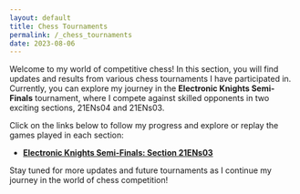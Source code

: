 ```yaml
---
layout: default
title: Chess Tournaments
permalink: /_chess_tournaments
date: 2023-08-06
---
```


Welcome to my world of competitive chess! In this section, you will find updates and results from various chess tournaments I have participated in. Currently, you can explore my journey in the **Electronic Knights Semi-Finals** tournament, where I compete against skilled opponents in two exciting sections, 21ENs04 and 21ENs03.

Click on the links below to follow my progress and explore or replay the games played in each section:

- [**Electronic Knights Semi-Finals: Section 21ENs03**](2023-08-06-game_21ENs03.html)

Stay tuned for more updates and future tournaments as I continue my journey in the world of chess competition!
